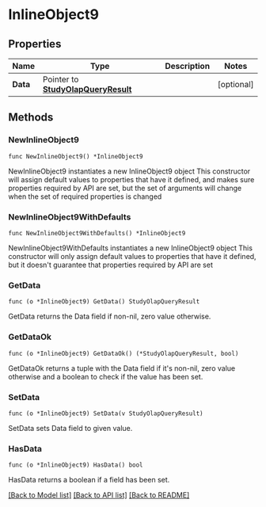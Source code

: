 # InlineObject9

## Properties

Name | Type | Description | Notes
------------ | ------------- | ------------- | -------------
**Data** | Pointer to [**StudyOlapQueryResult**](StudyOlapQueryResult.md) |  | [optional] 

## Methods

### NewInlineObject9

`func NewInlineObject9() *InlineObject9`

NewInlineObject9 instantiates a new InlineObject9 object
This constructor will assign default values to properties that have it defined,
and makes sure properties required by API are set, but the set of arguments
will change when the set of required properties is changed

### NewInlineObject9WithDefaults

`func NewInlineObject9WithDefaults() *InlineObject9`

NewInlineObject9WithDefaults instantiates a new InlineObject9 object
This constructor will only assign default values to properties that have it defined,
but it doesn't guarantee that properties required by API are set

### GetData

`func (o *InlineObject9) GetData() StudyOlapQueryResult`

GetData returns the Data field if non-nil, zero value otherwise.

### GetDataOk

`func (o *InlineObject9) GetDataOk() (*StudyOlapQueryResult, bool)`

GetDataOk returns a tuple with the Data field if it's non-nil, zero value otherwise
and a boolean to check if the value has been set.

### SetData

`func (o *InlineObject9) SetData(v StudyOlapQueryResult)`

SetData sets Data field to given value.

### HasData

`func (o *InlineObject9) HasData() bool`

HasData returns a boolean if a field has been set.


[[Back to Model list]](../README.md#documentation-for-models) [[Back to API list]](../README.md#documentation-for-api-endpoints) [[Back to README]](../README.md)


